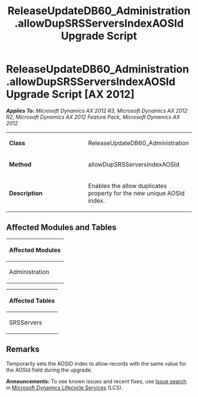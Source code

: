 ﻿---
title: ReleaseUpdateDB60_Administration.allowDupSRSServersIndexAOSId Upgrade Script
TOCTitle: ReleaseUpdateDB60_Administration.allowDupSRSServersIndexAOSId Upgrade Script
ms:assetid: 578fe1c4-5cbb-07e0-e328-27e0ab1f7deb
ms:mtpsurl: https://msdn.microsoft.com/en-us/library/JJ736214(v=AX.60)
ms:contentKeyID: 49708389
ms.date: 05/18/2015
mtps_version: v=AX.60
---

# ReleaseUpdateDB60\_Administration.allowDupSRSServersIndexAOSId Upgrade Script [AX 2012]


_**Applies To:** Microsoft Dynamics AX 2012 R3, Microsoft Dynamics AX 2012 R2, Microsoft Dynamics AX 2012 Feature Pack, Microsoft Dynamics AX 2012_

<table>
<colgroup>
<col style="width: 50%" />
<col style="width: 50%" />
</colgroup>
<tbody>
<tr class="odd">
<td><p><strong>Class</strong></p></td>
<td><p>ReleaseUpdateDB60_Administration</p></td>
</tr>
<tr class="even">
<td><p><strong>Method</strong></p></td>
<td><p>allowDupSRSServersIndexAOSId</p></td>
</tr>
<tr class="odd">
<td><p><strong>Description</strong></p></td>
<td><p>Enables the allow duplicates property for the new unique AOSId index.</p></td>
</tr>
</tbody>
</table>


## Affected Modules and Tables

<table>
<colgroup>
<col style="width: 100%" />
</colgroup>
<thead>
<tr class="header">
<th><p>Affected Modules</p></th>
</tr>
</thead>
<tbody>
<tr class="odd">
<td><p>Administration</p></td>
</tr>
</tbody>
</table>


<table>
<colgroup>
<col style="width: 100%" />
</colgroup>
<thead>
<tr class="header">
<th><p>Affected Tables</p></th>
</tr>
</thead>
<tbody>
<tr class="odd">
<td><p>SRSServers</p></td>
</tr>
</tbody>
</table>


## Remarks

Temporarily sets the AOSID index to allow records with the same value for the AOSId field during the upgrade.

  
**Announcements:** To see known issues and recent fixes, use [Issue search](http://go.microsoft.com/fwlink/?linkid=389258) in [Microsoft Dynamics Lifecycle Services](http://go.microsoft.com/fwlink/?linkid=306505) (LCS).

